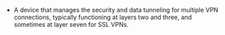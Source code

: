- A device that manages the security and data tunneling for multiple VPN connections, typically functioning at layers two and three, and sometimes at layer seven for SSL VPNs.


